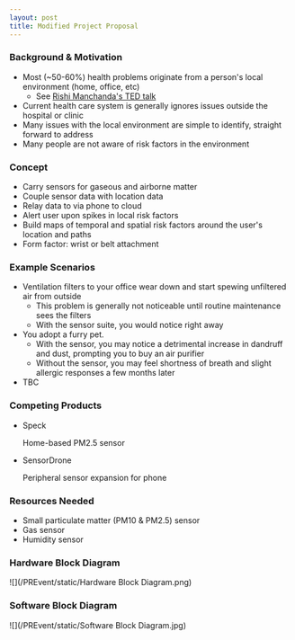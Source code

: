 ```yaml
---
layout: post
title: Modified Project Proposal
---
```

### Background & Motivation
* Most (~50-60%) health problems originate from a person's local environment (home, office, etc)
  * See [Rishi Manchanda's TED talk](http://www.ted.com/talks/rishi_manchanda_what_makes_us_get_sick_look_upstream)
* Current health care system is generally ignores issues outside the hospital or clinic
* Many issues with the local environment are simple to identify, straight forward to address
* Many people are not aware of risk factors in the environment

### Concept
* Carry sensors for gaseous and airborne matter
* Couple sensor data with location data
* Relay data to via phone to cloud
* Alert user upon spikes in local risk factors
* Build maps of temporal and spatial risk factors around the user's location and paths
* Form factor: wrist or belt attachment

### Example Scenarios
* Ventilation filters to your office wear down and start spewing unfiltered air from outside
  * This problem is generally not noticeable until routine maintenance sees the filters
  * With the sensor suite, you would notice right away
* You adopt a furry pet.
  * With the sensor, you may notice a detrimental increase in dandruff and dust, prompting you to buy an air purifier
  * Without the sensor, you may feel shortness of breath and slight allergic responses a few months later
* TBC

### Competing Products
* Speck

  Home-based PM2.5 sensor
  
* SensorDrone

  Peripheral sensor expansion for phone

### Resources Needed
* Small particulate matter (PM10 & PM2.5) sensor
* Gas sensor
* Humidity sensor

### Hardware Block Diagram
![](/PREvent/static/Hardware Block Diagram.png)

### Software Block Diagram
![](/PREvent/static/Software Block Diagram.jpg)
